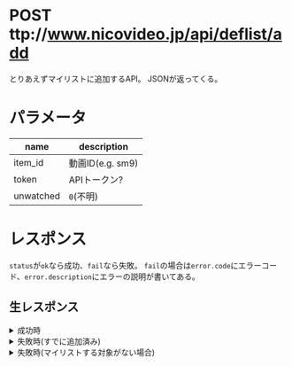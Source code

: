 # POST ttp://www.nicovideo.jp/api/deflist/add

とりあえずマイリストに追加するAPI。
JSONが返ってくる。

# パラメータ

|name|description|
|---|---|
|item_id|動画ID(e.g. sm9)|
|token|APIトークン?|
|unwatched|`0`(不明)|

# レスポンス

`status`が`ok`なら成功、`fail`なら失敗。
`fail`の場合は`error.code`にエラーコード、`error.description`にエラーの説明が書いてある。

## 生レスポンス

<details>
<summary>成功時</summary>

```json
{"status":"ok"}
```

</details>

<details>
<summary>失敗時(すでに追加済み)</summary>

```json
{"error":{"code":"EXIST","description":"\u3059\u3067\u306b\u767b\u9332\u3055\u308c\u3066\u3044\u307e\u3059"},"status":"fail"}
```

</details>

<details>
<summary>失敗時(マイリストする対象がない場合)</summary>

```json
{"error":{"code":"NONEXIST","description":"\u30a2\u30a4\u30c6\u30e0\u304c\u5b58\u5728\u3057\u307e\u305b\u3093"},"status":"fail"}
```

</details>
